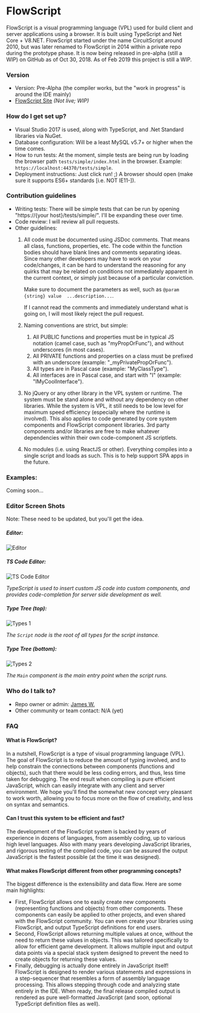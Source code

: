 # FlowScript #

FlowScript is a visual programming language (VPL) used for build client and server applications using a browser. It is built using TypeScript and Net Core + V8.NET. FlowScript started under the name CircuitScript around 2010, but was later renamed to FlowScript in 2014 within a private repo during the prototype phase.  It is now being released in pre-alpha (still a WIP) on GitHub as of Oct 30, 2018. As of Feb 2019 this project is still a WIP.

### Version ###

* Version: Pre-Alpha (the compiler works, but the "work in progress" is around the IDE mainly)
* [FlowScript Site](https://flowscript.org) *(Not live; WIP)*

### How do I get set up? ###

* Visual Studio 2017 is used, along with TypeScript, and .Net Standard libraries via NuGet.
* Database configuration: Will be a least MySQL v5.7+ or higher when the time comes.
* How to run tests: At the moment, simple tests are being run by loading the browser path `tests/simple/index.html` in the browser. Example: `https://localhost:44370/tests/simple`.
* Deployment instructions: Just click run! ;) A browser should open (make sure it supports ES6+ standards [i.e. NOT IE11-]).

### Contribution guidelines ###

* Writing tests: There will be simple tests that can be run by opening "https://{your host}/tests/simple/". I'll be expanding these over time.
* Code review: I will review all pull requests.
* Other guidelines: 
    1. All code must be documented using JSDoc comments.  That means all class, functions, properties, etc.  The code within the function bodies should have blank lines and comments separating ideas.  Since many other developers may have to work on your code/changes, it can be hard to understand the reasoning for any quirks that may be related on conditions not immediately apparent in the current context, or simply just because of a particular conviction.

        Make sure to document the parameters as well, such as `@param {string} value  ...description...`.
    
        If I cannot read the comments and immediately understand what is going on, I will most likely reject the pull request.

    2. Naming conventions are strict, but simple: 
        1. All PUBLIC functions and properties must be in typical JS notation (camel case, such as "myPropOrFunc"), and without underscores (in most cases). 
        2. All PRIVATE functions and properties on a class must be prefixed with an underscore (example: "_myPrivatePropOrFunc").
        3. All types are in Pascal case (example: "MyClassType").
        4. All interfaces are in Pascal case, and start with "I" (example: "IMyCoolInterface").

    3. No jQuery or any other library in the VPL system or runtime. The system must be stand alone and without any dependency on other libraries.  While the system is VPL, it still needs to be low level for maximum speed efficiency (especially where the runtime is involved). This also applies to code generated by core system components and FlowScript component libraries.  3rd party components and/or libraries are free to make whatever dependencies within their own code-component JS scriptlets.

    4. No modules (i.e. using ReactJS or other). Everything compiles into a single script and loads as such. This is to help support SPA apps in the future.

### Examples: ###

Coming soon...

### Editor Screen Shots ###

Note: These need to be updated, but you'll get the idea.

##### Editor: #####
![Editor](https://github.com/rjamesnw/FlowScript/blob/master/Screenshots/Editor.png)

##### TS Code Editor: #####
![TS Code Editor](https://github.com/rjamesnw/FlowScript/blob/master/Screenshots/Code%20Editor%20(TS).png)

*TypeScript is used to insert custom JS code into custom components, and provides code-completion for server side development as well.*

##### Type Tree (top): #####
![Types 1](https://github.com/rjamesnw/FlowScript/blob/master/Screenshots/Types_1.png)

*The `Script` node is the root of all types for the script instance.*

##### Type Tree (bottom): #####
![Types 2](https://github.com/rjamesnw/FlowScript/blob/master/Screenshots/Types_2.png)

*The `Main` component is the main entry point when the script runs.*

### Who do I talk to? ###

* Repo owner or admin: [James W.](https://www.quora.com/How-long-did-it-take-you-to-write-your-own-programming-language)
* Other community or team contact: N/A (yet)

### FAQ ###

#### What is FlowScript? ####
In a nutshell, FlowScript is a type of visual programming language (VPL). The goal of FlowScript is to reduce the amount of typing involved, and to help constrain the connections between components (functions and objects), such that there would be less coding errors, and thus, less time taken for debugging. The end result when compiling is pure efficient JavaScript, which can easily integrate with any client and server environment. We hope you'll find the somewhat new concept very pleasant to work worth, allowing you to focus more on the flow of creativity, and less on syntax and semantics.

#### Can I trust this system to be efficient and fast? ####
The development of the FlowScript system is backed by years of experience in dozens of languages, from assembly coding, up to various high level languages. Also with many years developing JavaScript libraries, and rigorous testing of the compiled code, you can be assured the output JavaScript is the fastest possible (at the time it was designed).

#### What makes FlowScript different from other programming concepts? ####
The biggest difference is the extensibility and data flow. Here are some main highlights:
* First, FlowScript allows one to easily create new components (representing functions and objects) from other components. These components can easily be applied to other projects, and even shared with the FlowScript community. You can even create your libraries using FlowScript, and output TypeScript definitions for end users.
* Second, FlowScript allows returning multiple values at once, without the need to return these values in objects. This was tailored specifically to allow for efficient game development. It allows multiple input and output data points via a special stack system designed to prevent the need to create objects for returning these values.
* Finally, debugging is actually done entirely in JavaScript itself! FlowScript is designed to render various statements and expressions in a step-sequencer that resembles a form of assembly language processing. This allows stepping through code and analyzing state entirely in the IDE. When ready, the final release compiled output is rendered as pure well-formatted JavaScript (and soon, optional TypeScript definition files as well).
